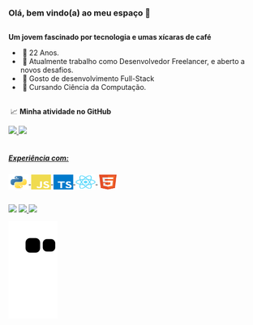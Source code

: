 ### Olá, bem vindo(a) ao meu espaço 🤪
##

<p><strong>Um jovem fascinado por tecnologia e umas xícaras de café</strong></p>

<ul>
	<li>&nbsp;🎂 22 Anos.</li>
	<li>&nbsp;💼 Atualmente trabalho como Desenvolvedor Freelancer, e aberto a novos desafios.</li>
	<li>&nbsp;💙 Gosto de desenvolvimento Full-Stack</li>
	<li>&nbsp;📕 Cursando Ci&ecirc;ncia da Computa&ccedil;&atilde;o.</li>
</ul>

##
<p>&nbsp;📈 <strong>Minha atividade no GitHub</strong></p>
<div align="left" >
  <a href="https://github.com/guilhermehenriquedev">
  <img height="140em" src="https://github-readme-stats.vercel.app/api?username=guilhermehenriquedev&show_icons=true&theme=dracula&include_all_commits=true&count_private=true"/>
  <img height="140em" src="https://github-readme-stats.vercel.app/api/top-langs/?username=guilhermehenriquedev&layout=compact&langs_count=7&theme=dracula"/>
</div>

<div style="display: inline_block"><br>
  <h5>Experiência com:</h5>
  <img align="center" alt="Gui-Python" height="30" width="40" src="https://raw.githubusercontent.com/devicons/devicon/master/icons/python/python-original.svg">
  <img align="center" alt="Gui-Js" height="30" width="40" src="https://raw.githubusercontent.com/devicons/devicon/master/icons/javascript/javascript-plain.svg">
  <img align="center" alt="Gui-Ts" height="30" width="40" src="https://raw.githubusercontent.com/devicons/devicon/master/icons/typescript/typescript-plain.svg">
  <img align="center" alt="Gui-React" height="30" width="40" src="https://raw.githubusercontent.com/devicons/devicon/master/icons/react/react-original.svg">
  <img align="center" alt="Gui-HTML" height="30" width="40" src="https://raw.githubusercontent.com/devicons/devicon/master/icons/html5/html5-original.svg">
</div>
  
##

<div> 
  <a href="https://www.instagram.com/guiilhermedev" target="_blank"><img src="https://img.shields.io/badge/-Instagram-%23E4405F?style=for-the-badge&logo=instagram&logoColor=white" target="_blank"></a>
  <a href = "mailto:guilhermebass27@gmail.com"><img src="https://img.shields.io/badge/-Gmail-%23333?style=for-the-badge&logo=gmail&logoColor=white" target="_blank"</a>
  <a href="https://www.linkedin.com/in/guiilhermedev" target="_blank"><img src="https://img.shields.io/badge/-LinkedIn-%230077B5?style=for-the-badge&logo=linkedin&logoColor=white" target="_blank"></a> 
  
 ![Snake animation](https://github.com/guilhermehenriquedev/guilhermehenriquedev/blob/output/github-contribution-grid-snake.svg)
  
</div>


